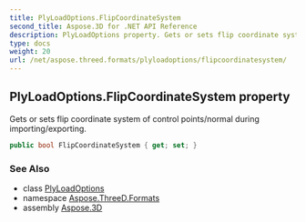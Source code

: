 ```yaml
---
title: PlyLoadOptions.FlipCoordinateSystem
second_title: Aspose.3D for .NET API Reference
description: PlyLoadOptions property. Gets or sets flip coordinate system of control points/normal during importing/exporting
type: docs
weight: 20
url: /net/aspose.threed.formats/plyloadoptions/flipcoordinatesystem/
---
```

## PlyLoadOptions.FlipCoordinateSystem property

Gets or sets flip coordinate system of control points/normal during importing/exporting.

```csharp
public bool FlipCoordinateSystem { get; set; }
```

### See Also

* class [PlyLoadOptions](../)
* namespace [Aspose.ThreeD.Formats](../../plyloadoptions/)
* assembly [Aspose.3D](../../../)


